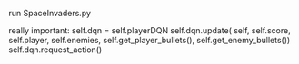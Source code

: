 

run SpaceInvaders.py


really important: 
self.dqn = self.playerDQN
self.dqn.update(
    self,
    self.score,
    self.player, 
    self.enemies,
    self.get_player_bullets(),
    self.get_enemy_bullets())
self.dqn.request_action()